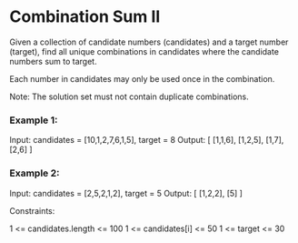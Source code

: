 # Combination Sum II
Given a collection of candidate numbers (candidates) and a target number (target), find all unique combinations in candidates where the candidate numbers sum to target.

Each number in candidates may only be used once in the combination.

Note: The solution set must not contain duplicate combinations.

 

### Example 1:

Input: candidates = [10,1,2,7,6,1,5], target = 8
Output: 
[
[1,1,6],
[1,2,5],
[1,7],
[2,6]
]
### Example 2:

Input: candidates = [2,5,2,1,2], target = 5
Output: 
[
[1,2,2],
[5]
]
 

Constraints:

1 <= candidates.length <= 100
1 <= candidates[i] <= 50
1 <= target <= 30
